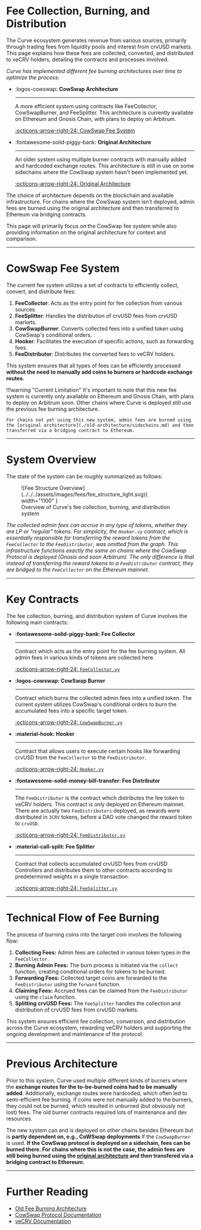 <h1>Fee Collection, Burning, and Distribution</h1>

The Curve ecosystem generates revenue from various sources, primarily through trading fees from liquidity pools and interest from crvUSD markets. This page explains how these fees are collected, converted, and distributed to veCRV holders, detailing the contracts and processes involved.

*Curve has implemented different fee burning architectures over time to optimize the process:*

<div class="grid cards" markdown>

-   :logos-cowswap: **CowSwap Architecture**

    ---

    A more efficient system using contracts like FeeCollector, CowSwapBurner, and FeeSplitter. This architecture is currently available on Ethereum and Gnosis Chain, with plans to deploy on Arbitrum.

    [:octicons-arrow-right-24: CowSwap Fee System](#cowswap-fee-system)

-   :fontawesome-solid-piggy-bank: **Original Architecture**

    ---

    An older system using multiple burner contracts with manually added and hardcoded exchange routes. This architecture is still in use on some sidechains where the CowSwap system hasn't been implemented yet.

    [:octicons-arrow-right-24: Original Architecture](./old-architecture/overview.md)

</div>

The choice of architecture depends on the blockchain and available infrastructure. For chains where the CowSwap system isn't deployed, admin fees are burned using the original architecture and then transferred to Ethereum via bridging contracts.

This page will primarily focus on the CowSwap fee system while also providing information on the original architecture for context and comparison.

---

# **CowSwap Fee System**

The current fee system utilizes a set of contracts to efficiently collect, convert, and distribute fees:

1. **FeeCollector**: Acts as the entry point for fee collection from various sources.
2. **FeeSplitter**: Handles the distribution of crvUSD fees from crvUSD markets.
3. **CowSwapBurner**: Converts collected fees into a unified token using CowSwap's conditional orders.
4. **Hooker**: Facilitates the execution of specific actions, such as forwarding fees.
5. **FeeDistributor**: Distributes the converted fees to veCRV holders.

This system ensures that all types of fees can be efficiently processed **without the need to manually add coins to burners or hardcode exchange routes.**

!!!warning "Current Limitation"
    It's important to note that this new fee system is currently only available on Ethereum and Gnosis Chain, with plans to deploy on Arbitrum soon. Other chains where Curve is deployed still use the previous fee burning architecture.

    For chains not yet using this new system, admin fees are burned using the [original architecture](./old-architecture/sidechains.md) and then transferred via a bridging contract to Ethereum.


---


# **System Overview**

The state of the system can be roughly summarized as follows:

<figure markdown="span">
  ![Fee Structure Overview](../../../assets/images/fees/fee_structure_light.svg){ width="1100" }
  <figcaption>Overview of Curve's fee collection, burning, and distribution system</figcaption>
</figure>

*The collected admin fees can accrue in any type of tokens, whether they are LP or "regular" tokens. For simplicity, the `Hooker.vy` contract, which is essentially responsible for transferring the reward tokens from the `FeeCollector` to the `FeeDistributor`, was omitted from the graph. This infrastructure functions exactly the same on chains where the CowSwap Protocol is deployed (Gnosis and soon Arbitrum). The only difference is that instead of transferring the reward tokens to a `FeeDistributor` contract, they are bridged to the `FeeCollector` on the Ethereum mainnet.*


---


# **Key Contracts**

The fee collection, burning, and distribution system of Curve involves the following main contracts:

<div class="grid cards" markdown>

- **:fontawesome-solid-piggy-bank: Fee Collector**

    ---
    Contract which acts as the entry point for the fee burning system. All admin fees in various kinds of tokens are collected here.
    
    [:octicons-arrow-right-24: `FeeCollector.vy`](FeeCollector.md)

- **:logos-cowswap: CowSwap Burner**

    ---
    Contract which burns the collected admin fees into a unified token. The current system utilizes CowSwap's conditional orders to burn the accumulated fees into a specific target token.

    [:octicons-arrow-right-24: `CowSwapBurner.vy`](CowSwapBurner.md)

- **:material-hook: Hooker**

    ---
    Contract that allows users to execute certain hooks like forwarding crvUSD from the `FeeCollector` to the `FeeDistributor`.

    [:octicons-arrow-right-24: `Hooker.vy`](Hooker.md)

- **:fontawesome-solid-money-bill-transfer: Fee Distributor**

    ---
    The `FeeDistributor` is the contract which distributes the fee token to veCRV holders. This contract is only deployed on Ethereum mainnet. There are actually two `FeeDistributors` deployed, as rewards were distributed in `3CRV` tokens, before a DAO vote changed the reward token to `crvUSD`.

    [:octicons-arrow-right-24: `FeeDistributor.vy`](FeeDistributor.md)

- **:material-call-split: Fee Splitter**

    ---
    Contract that collects accumulated crvUSD fees from crvUSD Controllers and distributes them to other contracts according to predetermined weights in a single transaction.

    [:octicons-arrow-right-24: `FeeSplitter.vy`](FeeSplitter.md)

</div>

---

# **Technical Flow of Fee Burning**

The process of burning coins into the target coin involves the following flow:

1. **Collecting Fees:** Admin fees are collected in various token types in the `FeeCollector`.
2. **Burning Admin Fees:** The burn process is initiated via the `collect` function, creating conditional orders for tokens to be burned.
3. **Forwarding Fees:** Collected target coins are forwarded to the `FeeDistributor` using the `forward` function.
4. **Claiming Fees:** Accrued fees can be claimed from the `FeeDistributor` using the `claim` function.
5. **Splitting crvUSD Fees:** The `FeeSplitter` handles the collection and distribution of crvUSD fees from crvUSD markets.

This system ensures efficient fee collection, conversion, and distribution across the Curve ecosystem, rewarding veCRV holders and supporting the ongoing development and maintenance of the protocol.

---

# **Previous Architecture**

Prior to this system, Curve used multiple different kinds of burners where the **exchange routes for the to-be-burned coins had to be manually added**. Additionally, exchange routes were hardcoded, which often led to semi-efficient fee burning. If coins were not manually added to the burners, they could not be burned, which resulted in unburned (but obviously not lost) fees. The old burner contracts required lots of maintenance and dev resources.

The new system can and is deployed on other chains besides Ethereum but is **partly dependent on, e.g., CoWSwap deployments** if the `CowSwapBurner` is used. **If the CowSwap protocol is deployed on a sidechain, fees can be burned there. For chains where this is not the case, the admin fees are still being burned using the [original architecture](./old-architecture.md) and then transfered via a bridging contract to Ethereum.**

---

# **Further Reading**

- [Old Fee Burning Architecture](./old-architecture.md)
- [CowSwap Protocol Documentation](https://docs.cow.fi/)
- [veCRV Documentation](../vecrv)